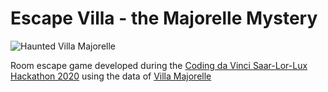 # Escape Villa - the Majorelle Mystery

![Haunted Villa Majorelle](https://media.giphy.com/media/gHhnciHpylggmI4TjH/giphy.gif)

Room escape game developed during the [Coding da Vinci Saar-Lor-Lux Hackathon 2020](https://codingdavinci.de/events/saar-lor-lux/) using the data of [Villa Majorelle](https://musee-ecole-de-nancy.nancy.fr/la-villa-majorelle-2887.html)
